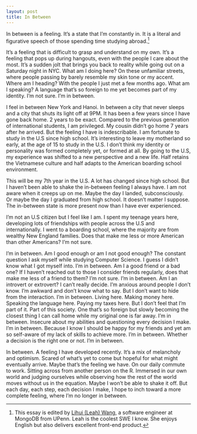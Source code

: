 ```yaml
---
layout: post
title: In Between
---
```


In between is a feeling. It’s a state that I’m constantly in. It is a literal and figurative speech of those spending time studying abroad.[^1]

It’s a feeling that is difficult to grasp and understand on my own. It’s a feeling that pops up during hangouts, even with the people I care about the most. It’s a sudden jolt that brings you back to reality while going out on a Saturday night in NYC. What am I doing here? On these unfamiliar streets, where people passing by barely resemble my skin tone or my accent. Where am I heading? With the people I just met a few months ago. What am I speaking? A language that’s so foreign to me yet becomes part of my identity. I’m not sure. I’m in between.

I feel in between New York and Hanoi. In between a city that never sleeps and a city that shuts its light off at 9PM. It has been a few years since I have gone back home. 2 years to be exact. Compared to the previous generation of international students, I am privileged. My cousin didn’t go home 7 years after he arrived. But the feeling I have is indescribable. I am fortunate to study in the U.S since high school. It’s interesting to leave my motherland so early, at the age of 15 to study in the U.S. I don’t think my identity or personality was formed completely yet, or formed at all. By going to the U.S, my experience was shifted to a new perspective and a new life. Half retains the Vietnamese culture and half adapts to the American boarding school environment.

This will be my 7th year in the U.S. A lot has changed since high school. But I haven’t been able to shake the in-between feeling I always have. I am not aware when it creeps up on me. Maybe the day I landed, subconsciously. Or maybe the day I graduated from high school. It doesn’t matter I suppose. The in-between state is more present now than I have ever experienced.

I’m not an U.S citizen but I feel like I am. I spent my teenage years here, developing lots of friendships with people across the U.S and internationally. I went to a boarding school, where the majority are from wealthy New England families. Does that make me less or more American than other Americans? I’m not sure.

I’m in between. Am I good enough or am I not good enough? The constant question I ask myself while studying Computer Science. I guess I didn’t know what I got myself into. I’m in between. Am I a good friend or a bad one? If I haven’t reached out to those I consider friends regularly, does that make me less of a friend to them? I’m not sure. I’m in between. Am I an introvert or extrovert? I can’t really decide. I’m anxious around people I don’t know. I’m awkward and don’t know what to say. But I don’t want to hide from the interaction. I’m in between. Living here. Making money here. Speaking the language here. Paying my taxes here. But I don’t feel that I’m part of it. Part of this society. One that’s so foreign but slowly becoming the closest thing I can call home while my original one is far away. I’m in between. Insecure about my abilities and questioning every decision I make. I’m in between. Because I know I should be happy for my friends and yet am so self-aware of my lack of skills to achieve more. I’m in between. Whether a decision is the right one or not. I’m in between. 

In between. A feeling I have developed recently. It’s a mix of melancholy and optimism. Scared of what’s yet to come but hopeful for what might eventually arrive. Maybe that’s the feeling we have. On our daily commute to work. Sitting across from another person on the R. Immersed in our own world and judging ourselves while observing how the rest of the world moves without us in the equation. Maybe I won’t be able to shake it off. But each day, each step, each decision I make, I hope to inch toward a more complete feeling, where I’m no longer in between.


[^1]: This essay is edited by [Lihui (Leah) Wang](https://www.linkedin.com/in/leahwang7/), a software engineer at MongoDB from UPenn. Leah is the coolest SWE I know. She enjoys English but also delivers excellent front-end product. 